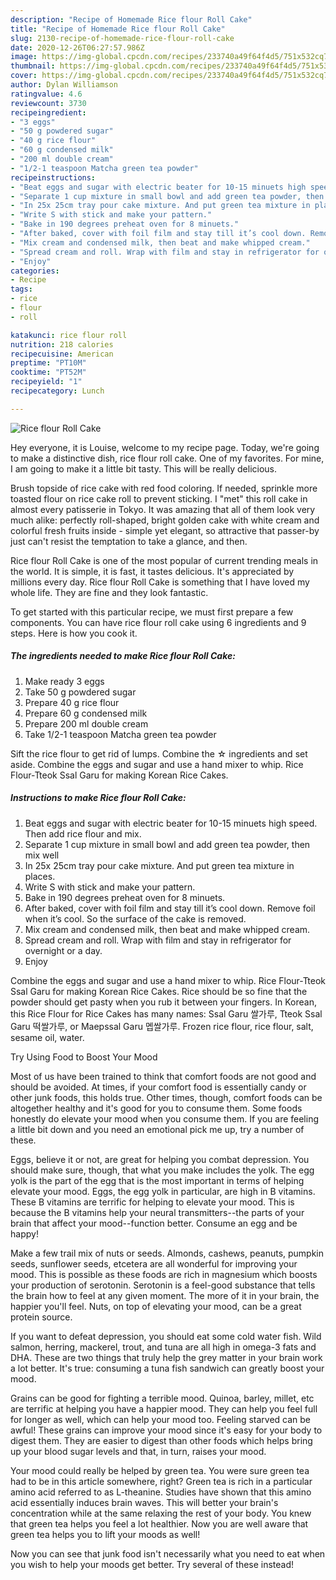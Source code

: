 ```yaml
---
description: "Recipe of Homemade Rice flour Roll Cake"
title: "Recipe of Homemade Rice flour Roll Cake"
slug: 2130-recipe-of-homemade-rice-flour-roll-cake
date: 2020-12-26T06:27:57.986Z
image: https://img-global.cpcdn.com/recipes/233740a49f64f4d5/751x532cq70/rice-flour-roll-cake-recipe-main-photo.jpg
thumbnail: https://img-global.cpcdn.com/recipes/233740a49f64f4d5/751x532cq70/rice-flour-roll-cake-recipe-main-photo.jpg
cover: https://img-global.cpcdn.com/recipes/233740a49f64f4d5/751x532cq70/rice-flour-roll-cake-recipe-main-photo.jpg
author: Dylan Williamson
ratingvalue: 4.6
reviewcount: 3730
recipeingredient:
- "3 eggs"
- "50 g powdered sugar"
- "40 g rice flour"
- "60 g condensed milk"
- "200 ml double cream"
- "1/2-1 teaspoon Matcha green tea powder"
recipeinstructions:
- "Beat eggs and sugar with electric beater for 10-15 minuets high speed. Then add rice flour and mix."
- "Separate 1 cup mixture in small bowl and add green tea powder, then mix well"
- "In 25x 25cm tray pour cake mixture. And put green tea mixture in places."
- "Write S with stick and make your pattern."
- "Bake in 190 degrees preheat oven for 8 minuets."
- "After baked, cover with foil film and stay till it’s cool down. Remove foil when it’s cool. So the surface of the cake is removed."
- "Mix cream and condensed milk, then beat and make whipped cream."
- "Spread cream and roll. Wrap with film and stay in refrigerator for overnight or a day."
- "Enjoy"
categories:
- Recipe
tags:
- rice
- flour
- roll

katakunci: rice flour roll 
nutrition: 218 calories
recipecuisine: American
preptime: "PT10M"
cooktime: "PT52M"
recipeyield: "1"
recipecategory: Lunch

---
```



![Rice flour Roll Cake](https://img-global.cpcdn.com/recipes/233740a49f64f4d5/751x532cq70/rice-flour-roll-cake-recipe-main-photo.jpg)

Hey everyone, it is Louise, welcome to my recipe page. Today, we're going to make a distinctive dish, rice flour roll cake. One of my favorites. For mine, I am going to make it a little bit tasty. This will be really delicious.

Brush topside of rice cake with red food coloring. If needed, sprinkle more toasted flour on rice cake roll to prevent sticking. I &#34;met&#34; this roll cake in almost every patisserie in Tokyo. It was amazing that all of them look very much alike: perfectly roll-shaped, bright golden cake with white cream and colorful fresh fruits inside - simple yet elegant, so attractive that passer-by just can&#39;t resist the temptation to take a glance, and then.

Rice flour Roll Cake is one of the most popular of current trending meals in the world. It is simple, it is fast, it tastes delicious. It's appreciated by millions every day. Rice flour Roll Cake is something that I have loved my whole life. They are fine and they look fantastic.


To get started with this particular recipe, we must first prepare a few components. You can have rice flour roll cake using 6 ingredients and 9 steps. Here is how you cook it.

<!--inarticleads1-->

##### The ingredients needed to make Rice flour Roll Cake:

1. Make ready 3 eggs
1. Take 50 g powdered sugar
1. Prepare 40 g rice flour
1. Prepare 60 g condensed milk
1. Prepare 200 ml double cream
1. Take 1/2-1 teaspoon Matcha green tea powder


Sift the rice flour to get rid of lumps. Combine the ☆ ingredients and set aside. Combine the eggs and sugar and use a hand mixer to whip. Rice Flour-Tteok Ssal Garu for making Korean Rice Cakes. 

<!--inarticleads2-->

##### Instructions to make Rice flour Roll Cake:

1. Beat eggs and sugar with electric beater for 10-15 minuets high speed. Then add rice flour and mix.
1. Separate 1 cup mixture in small bowl and add green tea powder, then mix well
1. In 25x 25cm tray pour cake mixture. And put green tea mixture in places.
1. Write S with stick and make your pattern.
1. Bake in 190 degrees preheat oven for 8 minuets.
1. After baked, cover with foil film and stay till it’s cool down. Remove foil when it’s cool. So the surface of the cake is removed.
1. Mix cream and condensed milk, then beat and make whipped cream.
1. Spread cream and roll. Wrap with film and stay in refrigerator for overnight or a day.
1. Enjoy


Combine the eggs and sugar and use a hand mixer to whip. Rice Flour-Tteok Ssal Garu for making Korean Rice Cakes. Rice should be so fine that the powder should get pasty when you rub it between your fingers. In Korean, this Rice Flour for Rice Cakes has many names: Ssal Garu 쌀가루, Tteok Ssal Garu 떡쌀가루, or Maepssal Garu 멥쌀가루. Frozen rice flour, rice flour, salt, sesame oil, water. 

Try Using Food to Boost Your Mood


Most of us have been trained to think that comfort foods are not good and should be avoided. At times, if your comfort food is essentially candy or other junk foods, this holds true. Other times, though, comfort foods can be altogether healthy and it's good for you to consume them. Some foods honestly do elevate your mood when you consume them. If you are feeling a little bit down and you need an emotional pick me up, try a number of these.

Eggs, believe it or not, are great for helping you combat depression. You should make sure, though, that what you make includes the yolk. The egg yolk is the part of the egg that is the most important in terms of helping elevate your mood. Eggs, the egg yolk in particular, are high in B vitamins. These B vitamins are terrific for helping to elevate your mood. This is because the B vitamins help your neural transmitters--the parts of your brain that affect your mood--function better. Consume an egg and be happy!

Make a few trail mix of nuts or seeds. Almonds, cashews, peanuts, pumpkin seeds, sunflower seeds, etcetera are all wonderful for improving your mood. This is possible as these foods are rich in magnesium which boosts your production of serotonin. Serotonin is a feel-good substance that tells the brain how to feel at any given moment. The more of it in your brain, the happier you'll feel. Nuts, on top of elevating your mood, can be a great protein source.

If you want to defeat depression, you should eat some cold water fish. Wild salmon, herring, mackerel, trout, and tuna are all high in omega-3 fats and DHA. These are two things that truly help the grey matter in your brain work a lot better. It's true: consuming a tuna fish sandwich can greatly boost your mood. 

Grains can be good for fighting a terrible mood. Quinoa, barley, millet, etc are terrific at helping you have a happier mood. They can help you feel full for longer as well, which can help your mood too. Feeling starved can be awful! These grains can improve your mood since it's easy for your body to digest them. They are easier to digest than other foods which helps bring up your blood sugar levels and that, in turn, raises your mood.

Your mood could really be helped by green tea. You were sure green tea had to be in this article somewhere, right? Green tea is rich in a particular amino acid referred to as L-theanine. Studies have shown that this amino acid essentially induces brain waves. This will better your brain's concentration while at the same relaxing the rest of your body. You knew that green tea helps you feel a lot healthier. Now you are well aware that green tea helps you to lift your moods as well!

Now you can see that junk food isn't necessarily what you need to eat when you wish to help your moods get better. Try several of these instead!


